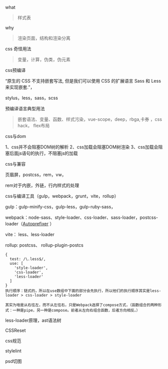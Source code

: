 what

>样式表



why

>渲染页面，结构和渲染分离



css 奇怪用法

> 变量，计算，伪类，伪元素



css预编译

“原生的 CSS 不支持嵌套写法, 但是我们可以使用 CSS 的扩展语言 Sass 和 Less 来实现嵌套.”，

stylus，less，sass，scss



预编译语言典型用法

> 嵌套语法、变量、函数、样式污染，vue-scope，deep，rbga,卡券 ，css hack， flex布局



css与dom

1、css并不会阻塞DOM树的解析
2、css加载会阻塞DOM树渲染
3、css加载会阻塞后面js语句的执行，不阻塞js的加载



css与兼容

页眉屏，postcss，rem，vw，

rem对于内嵌，外链，行内样式的处理



css与编译工具（gulp，webpack，grunt，vite，rollup）

gulp：gulp-minify-css，gulp-less，gulp-ruby-sass，

webpack：node-sass、style-loader、css-loader、sass-loader，postcss-loader（[Autoprefixer](https://github.com/postcss/autoprefixer) ）

vite：  less、less-loader

rollup: postcss、 rollup-plugin-postcs

```
{
  test: /\.less$/,
  use: [
    'style-loader',
    'css-loader',
    'less-loader'
  ]
}
执行顺序：链式的，所以在use数组中下面的部分会先执行，所以他们的执行顺序其实是less-loader > css-loader > style-loader

其实为啥是从右往左，而不从左往右，只是Webpack选择了compose方式，（函数组合的两种形式：一种是pipe，另一种是compose。前者从左向右组合函数，后者方向相反。）
```



less-loader原理，ast语法树



CSSReset



css规范



stylelint



psd切图



